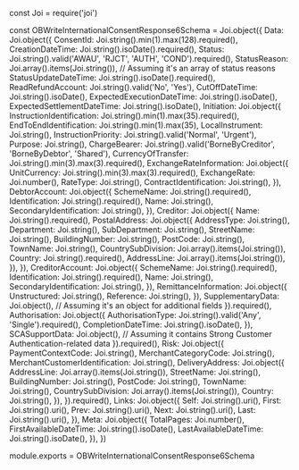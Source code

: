 const Joi = require('joi')

const OBWriteInternationalConsentResponse6Schema = Joi.object({
	Data: Joi.object({
		ConsentId: Joi.string().min(1).max(128).required(),
		CreationDateTime: Joi.string().isoDate().required(),
		Status: Joi.string().valid('AWAU', 'RJCT', 'AUTH', 'COND').required(),
		StatusReason: Joi.array().items(Joi.string()), // Assuming it's an array of status reasons
		StatusUpdateDateTime: Joi.string().isoDate().required(),
		ReadRefundAccount: Joi.string().valid('No', 'Yes'),
		CutOffDateTime: Joi.string().isoDate(),
		ExpectedExecutionDateTime: Joi.string().isoDate(),
		ExpectedSettlementDateTime: Joi.string().isoDate(),
		Initiation: Joi.object({
			InstructionIdentification: Joi.string().min(1).max(35).required(),
			EndToEndIdentification: Joi.string().min(1).max(35),
			LocalInstrument: Joi.string(),
			InstructionPriority: Joi.string().valid('Normal', 'Urgent'),
			Purpose: Joi.string(),
			ChargeBearer: Joi.string().valid('BorneByCreditor', 'BorneByDebtor', 'Shared'),
			CurrencyOfTransfer: Joi.string().min(3).max(3).required(),
			ExchangeRateInformation: Joi.object({
				UnitCurrency: Joi.string().min(3).max(3).required(),
				ExchangeRate: Joi.number(),
				RateType: Joi.string(),
				ContractIdentification: Joi.string(),
			}),
			DebtorAccount: Joi.object({
				SchemeName: Joi.string().required(),
				Identification: Joi.string().required(),
				Name: Joi.string(),
				SecondaryIdentification: Joi.string(),
			}),
			Creditor: Joi.object({
				Name: Joi.string().required(),
				PostalAddress: Joi.object({
					AddressType: Joi.string(),
					Department: Joi.string(),
					SubDepartment: Joi.string(),
					StreetName: Joi.string(),
					BuildingNumber: Joi.string(),
					PostCode: Joi.string(),
					TownName: Joi.string(),
					CountrySubDivision: Joi.array().items(Joi.string()),
					Country: Joi.string().required(),
					AddressLine: Joi.array().items(Joi.string()),
				}),
			}),
			CreditorAccount: Joi.object({
				SchemeName: Joi.string().required(),
				Identification: Joi.string().required(),
				Name: Joi.string(),
				SecondaryIdentification: Joi.string(),
			}),
			RemittanceInformation: Joi.object({
				Unstructured: Joi.string(),
				Reference: Joi.string(),
			}),
			SupplementaryData: Joi.object(), // Assuming it's an object for additional fields
		}).required(),
		Authorisation: Joi.object({
			AuthorisationType: Joi.string().valid('Any', 'Single').required(),
			CompletionDateTime: Joi.string().isoDate(),
		}),
		SCASupportData: Joi.object(), // Assuming it contains Strong Customer Authentication-related data
	}).required(),
	Risk: Joi.object({
		PaymentContextCode: Joi.string(),
		MerchantCategoryCode: Joi.string(),
		MerchantCustomerIdentification: Joi.string(),
		DeliveryAddress: Joi.object({
			AddressLine: Joi.array().items(Joi.string()),
			StreetName: Joi.string(),
			BuildingNumber: Joi.string(),
			PostCode: Joi.string(),
			TownName: Joi.string(),
			CountrySubDivision: Joi.array().items(Joi.string()),
			Country: Joi.string(),
		}),
	}).required(),
	Links: Joi.object({
		Self: Joi.string().uri(),
		First: Joi.string().uri(),
		Prev: Joi.string().uri(),
		Next: Joi.string().uri(),
		Last: Joi.string().uri(),
	}),
	Meta: Joi.object({
		TotalPages: Joi.number(),
		FirstAvailableDateTime: Joi.string().isoDate(),
		LastAvailableDateTime: Joi.string().isoDate(),
	}),
})

module.exports = OBWriteInternationalConsentResponse6Schema
